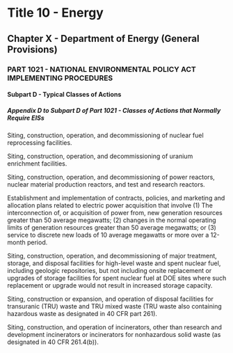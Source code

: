 
# Title 10 - Energy
## Chapter X - Department of Energy (General Provisions)
### PART 1021 - NATIONAL ENVIRONMENTAL POLICY ACT IMPLEMENTING PROCEDURES
#### Subpart D - Typical Classes of Actions
##### Appendix D to Subpart D of Part 1021 - Classes of Actions that Normally Require EISs

Siting, construction, operation, and decommissioning of nuclear fuel reprocessing facilities.

Siting, construction, operation, and decommissioning of uranium enrichment facilities.

Siting, construction, operation, and decommissioning of power reactors, nuclear material production reactors, and test and research reactors.

Establishment and implementation of contracts, policies, and marketing and allocation plans related to electric power acquisition that involve (1) The interconnection of, or acquisition of power from, new generation resources greater than 50 average megawatts; (2) changes in the normal operating limits of generation resources greater than 50 average megawatts; or (3) service to discrete new loads of 10 average megawatts or more over a 12-month period.

Siting, construction, operation, and decommissioning of major treatment, storage, and disposal facilities for high-level waste and spent nuclear fuel, including geologic repositories, but not including onsite replacement or upgrades of storage facilities for spent nuclear fuel at DOE sites where such replacement or upgrade would not result in increased storage capacity.

Siting, construction or expansion, and operation of disposal facilities for transuranic (TRU) waste and TRU mixed waste (TRU waste also containing hazardous waste as designated in 40 CFR part 261).

Siting, construction, and operation of incinerators, other than research and development incinerators or incinerators for nonhazardous solid waste (as designated in 40 CFR 261.4(b)).
